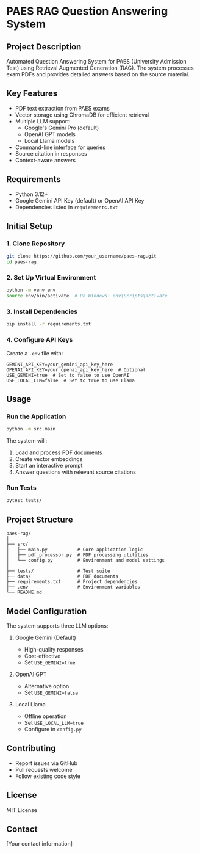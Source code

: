 # PAES RAG Question Answering System

## Project Description
Automated Question Answering System for PAES (University Admission Test) using Retrieval Augmented Generation (RAG). The system processes exam PDFs and provides detailed answers based on the source material.

## Key Features
- PDF text extraction from PAES exams
- Vector storage using ChromaDB for efficient retrieval
- Multiple LLM support:
  - Google's Gemini Pro (default)
  - OpenAI GPT models
  - Local Llama models
- Command-line interface for queries
- Source citation in responses
- Context-aware answers

## Requirements
- Python 3.12+
- Google Gemini API Key (default) or OpenAI API Key
- Dependencies listed in `requirements.txt`

## Initial Setup

### 1. Clone Repository
```bash
git clone https://github.com/your_username/paes-rag.git
cd paes-rag
```

### 2. Set Up Virtual Environment
```bash
python -m venv env
source env/bin/activate  # On Windows: env\Scripts\activate
```

### 3. Install Dependencies
```bash
pip install -r requirements.txt
```

### 4. Configure API Keys
Create a `.env` file with:
```
GEMINI_API_KEY=your_gemini_api_key_here
OPENAI_API_KEY=your_openai_api_key_here  # Optional
USE_GEMINI=true  # Set to false to use OpenAI
USE_LOCAL_LLM=false  # Set to true to use Llama
```

## Usage

### Run the Application
```bash
python -m src.main
```

The system will:
1. Load and process PDF documents
2. Create vector embeddings
3. Start an interactive prompt
4. Answer questions with relevant source citations

### Run Tests
```bash
pytest tests/
```

## Project Structure
```
paes-rag/
│
├── src/
│   ├── main.py           # Core application logic
│   ├── pdf_processor.py  # PDF processing utilities
│   └── config.py         # Environment and model settings
│
├── tests/                # Test suite
├── data/                 # PDF documents
├── requirements.txt      # Project dependencies
├── .env                  # Environment variables
└── README.md
```

## Model Configuration
The system supports three LLM options:

1. Google Gemini (Default)
   - High-quality responses
   - Cost-effective
   - Set `USE_GEMINI=true`

2. OpenAI GPT
   - Alternative option
   - Set `USE_GEMINI=false`

3. Local Llama
   - Offline operation
   - Set `USE_LOCAL_LLM=true`
   - Configure in `config.py`

## Contributing
- Report issues via GitHub
- Pull requests welcome
- Follow existing code style

## License
MIT License

## Contact
[Your contact information]
